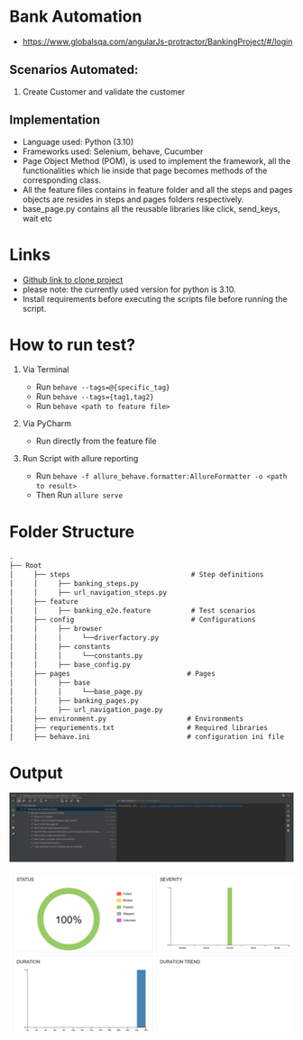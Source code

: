 # Bank Automation
* https://www.globalsqa.com/angularJs-protractor/BankingProject/#/login

## Scenarios Automated:
1. Create Customer and validate the customer


## Implementation
  * Language used: Python (3.10)
  * Frameworks used: Selenium, behave, Cucumber
  * Page Object Method (POM), is used to implement the framework, all the
functionalities which lie inside that page becomes methods of the corresponding
class.
  * All the feature files contains in feature folder and all the steps and pages objects are resides in steps and pages
    folders respectively.
  * base_page.py contains all the reusable libraries like click, send_keys, wait etc

# Links

* [Github link to clone project](https://github.com/vishnumj005/banking-bdd.git)
* please note: the currently used version for python is 3.10.
* Install requirements before executing the scripts
  file before running the script.

# How to run test?

1. Via Terminal

    * Run `behave --tags=@{specific_tag}`
    * Run `behave --tags={tag1,tag2}`
    * Run `behave <path to feature file>`

2. Via PyCharm
    * Run directly from the feature file

3. Run Script with allure reporting
   * Run `behave -f allure_behave.formatter:AllureFormatter -o <path to result>`
   * Then Run `allure serve`

# Folder Structure

	.
	├── Root
	│     ├── steps                              # Step definitions
	│     │     ├── banking_steps.py
	│     │     ├── url_navigation_steps.py                           
	│     ├── feature
	│     │     ├── banking_e2e.feature          # Test scenarios
	│     ├── config                             # Configurations
	│     │     ├── browser
	│     │     │     └──driverfactory.py
	│     │     ├── constants
	│     │     │     └──constants.py
	│     │     ├── base_config.py
	│     ├── pages                             # Pages
	│     │     ├── base
	│     │     │     └──base_page.py
	│     │     ├── banking_pages.py
	│     │     ├── url_navigation_page.py
    │     ├── environment.py                    # Environments
    │     ├── requriements.txt                  # Required libraries
    │     ├── behave.ini                        # configuration ini file

# Output
![](output/img.png)

![](output/report.png)

